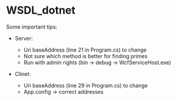# WSDL_dotnet

Some important tips:

- Server:
  - Uri baseAddress (line 21 in Program.cs) to change 
  - Not sure which method is better for finding primes
  - Run with admin rights (bin -> debug -> WcfServiceHost.exe)
  
- Clinet:
  - Uri baseAddress (line 29 in Program.cs) to change 
  - App.config -> correct addresses
